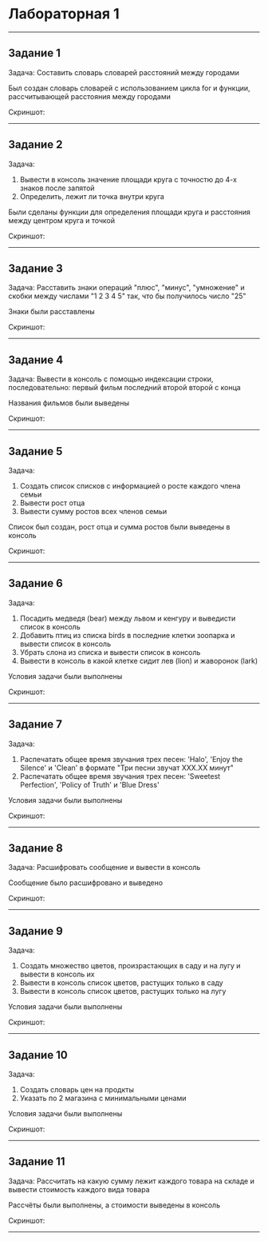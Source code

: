 # Лабораторная 1
___

## Задание 1

Задача:
Составить словарь словарей расстояний между городами

Был создан словарь словарей с использованием цикла for и функции, рассчитывающей расстояния между городами

Скриншот:

___

## Задание 2

Задача:
1) Вывеcти в консоль значение площади круга с точностю до 4-х знаков после запятой
2) Определить, лежит ли точка внутри круга

Были сделаны функции для определения площади круга и расстояния между центром круга и точкой

Скриншот:

___

## Задание 3

Задача:
Расставить знаки операций "плюс", "минус", "умножение" и скобки между числами "1 2 3 4 5" так, что бы получилось число "25"

Знаки были расставлены

Скриншот:

___

## Задание 4

Задача:
Вывести в консоль с помощью индексации строки, последовательно:
первый фильм
последний
второй
второй с конца

Названия фильмов были выведены

Скриншот:

___

## Задание 5

Задача:
1) Создать список списков с информацией о росте каждого члена семьи
2) Вывести рост отца
3) Вывести сумму ростов всех членов семьи

Список был создан, рост отца и сумма ростов были выведены в консоль

Скриншот:

___

## Задание 6

Задача:
1) Посадить медведя (bear) между львом и кенгуру и выведисти список в консоль
2) Добавить птиц из списка birds в последние клетки зоопарка и вывести список в консоль
3) Убрать слона из списка и вывести список в консоль
4) Вывести в консоль в какой клетке сидит лев (lion) и жаворонок (lark)

Условия задачи были выполнены

Скриншот:

___

## Задание 7

Задача:
1) Распечатать общее время звучания трех песен: 'Halo', 'Enjoy the Silence' и 'Clean' в формате "Три песни звучат ХХХ.XX минут"
2) Распечатать общее время звучания трех песен: 'Sweetest Perfection', 'Policy of Truth' и 'Blue Dress'

Условия задачи были выполнены

Скриншот:

___

## Задание 8

Задача: 
Расшифровать сообщение и вывести в консоль

Сообщение было расшифровано и выведено

Скриншот:

___

## Задание 9

Задача:
1) Создать множество цветов, произрастающих в саду и на лугу и вывести в консоль их
2) Вывести в консоль список цветов, растущих только в саду
3) Вывести в консоль список цветов, растущих только на лугу

Условия задачи были выполнены

Скриншот:

___

## Задание 10

Задача: 
1) Создать словарь цен на продкты
2) Указать по 2 магазина с минимальными ценами

Условия задачи были выполнены

Скриншот:

___

## Задание 11

Задача: 
Рассчитать на какую сумму лежит каждого товара на складе и вывести стоимость каждого вида товара

Рассчёты были выполнены, а стоимости выведены в консоль

Скриншот:

___
